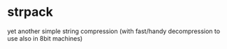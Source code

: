 # strpack
yet another simple string compression (with fast/handy decompression to use also in 8bit machines)
